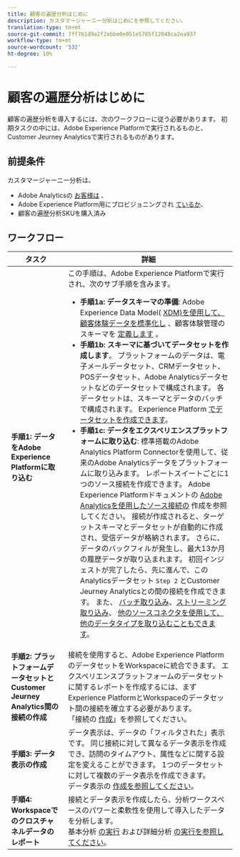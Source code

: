 ```yaml
---
title: 顧客の遍歴分析はじめに
description: カスタマージャーニー分析はじめにを参照してください。
translation-type: tm+mt
source-git-commit: 7ff761d9a2f2ebbe0e051e5785f12048ca2ea937
workflow-type: tm+mt
source-wordcount: '532'
ht-degree: 10%

---
```



# 顧客の遍歴分析はじめに

顧客の遍歴分析を導入するには、次のワークフローに従う必要があります。 初期タスクの中には、Adobe Experience Platformで実行されるものと、Customer Jeurney Analyticsで実行されるものがあります。

## 前提条件

カスタマージャーニー分析は、

* Adobe Analyticsの [お客様は](https://www.adobe.com/analytics/compare-adobe-analytics-packages.html) 、
* Adobe Experience Platform用にプロビジョニングされ [ているか](https://www.adobe.com/jp/experience-platform.html)、
* 顧客の遍歴分析SKUを購入済み

## ワークフロー

| タスク | 詳細 |
|---|---|
| **手順1: データをAdobe Experience Platformに取り込む** | この手順は、Adobe Experience Platformで実行され、次のサブ手順を含みます。<ul><li>**手順1a: データスキーマの準備**: Adobe Experience Data Model( [XDM)を使用して、顧客体験データを標準化し](https://www.adobe.io/apis/experienceplatform/home/xdm.html) 、顧客体験管理のスキーマを [定義します](https://www.adobe.io/apis/experienceplatform/home/tutorials/alltutorials.html#!api-specification/markdown/narrative/tutorials/schema_editor_tutorial/schema_editor_tutorial.md) 。</li><li>**手順1b: スキーマに基づいてデータセットを作成します**。 プラットフォームのデータは、電子メールデータセット、CRMデータセット、POSデータセット、Adobe Analyticsデータセットなどのデータセットで構成されます。 各データセットは、スキーマとデータのバッチで構成されます。 Experience Platform [でデータセットを作成できます](https://www.adobe.io/apis/experienceplatform/home/tutorials/alltutorials.html#!api-specification/markdown/narrative/tutorials/creating_a_dataset_tutorial/creating_a_dataset_tutorial.md)。</li><li>**手順1c: データをエクスペリエンスプラットフォームに取り込む**: 標準搭載のAdobe Analytics Platform Connectorを使用して、従来のAdobe Analyticsデータをプラットフォームに取り込みます。 レポートスイートごとに1つのソース接続を作成できます。 Adobe Experience Platformドキュメントの [Adobe Analyticsを使用したソース接続の](https://www.adobe.io/apis/experienceplatform/home/tutorials/alltutorials.html#!api-specification/markdown/narrative/tutorials/sources_tutorial/adobe-analytics-ui-tutorial.md) 作成を参照してください。 接続が作成されると、ターゲットスキーマとデータセットが自動的に作成され、受信データが格納されます。 さらに、データのバックフィルが発生し、最大13か月の履歴データが取り込まれます。 初回インジェストが完了したら、先に進んで、このAnalyticsデータセット `Step 2` とCustomer Jeurney Analyticsとの間の接続を作成できます。 また、 [バッチ取り込み](https://www.adobe.io/apis/experienceplatform/home/data-ingestion/data-ingestion-services.html#!api-specification/markdown/narrative/technical_overview/ingest_architectural_overview/ingest_architectural_overview.md)、[ストリーミング取り込み](https://www.adobe.io/apis/experienceplatform/home/data-ingestion/data-ingestion-services.html#!api-specification/markdown/narrative/technical_overview/streaming_ingest/streaming_ingest_overview.md)、 [他のソースコネクタを使用して、他のデータタイプを取り込むこともできます](https://www.adobe.io/apis/experienceplatform/home/data-ingestion/data-ingestion-services.html#!api-specification/markdown/narrative/technical_overview/acp_connectors_overview/acp-connectors-overview.md)。</li></ul> |
| **手順2: プラットフォームデータセットとCustomer Jeurney Analytics間の接続の作成** | 接続を使用すると、Adobe Experience PlatformのデータセットをWorkspaceに統合できます。 エクスペリエンスプラットフォームのデータセットに関するレポートを作成するには、まずExperience PlatformとWorkspaceのデータセット間の接続を確立する必要があります。<br>「接続の [作成](/help/connections/create-connection.md)」を参照してください。 |
| **手順3: データ表示の作成** | データ表示は、データの「フィルタされた」表示です。 同じ接続に対して異なるデータ表示を作成でき、訪問のタイムアウト、属性などに関する設定を変えることができます。 1つのデータセットに対して複数のデータ表示を作成できます。<br>データ表示の [作成を参照してください](/help/data-views/create-dataview.md)。 |
| **手順4: Workspaceでのクロスチャネルデータのレポート** | 接続とデータ表示を作成したら、分析ワークスペースのパワーと柔軟性を使用して導入したデータを分析します。<br>基本分析 [の実行](/help/projects/perform-basic-analysis.md) および詳細分析 [の実行を参照してください](/help/projects/perform-adv-analysis.md)。 |
